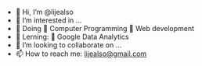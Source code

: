 - 👋 Hi, I’m @lijealso
- 👀 I’m interested in ...
- 🌱 Doing
     🌱 Computer Programming
     🌱 Web development
- 🌱 Lerning:
     🌱 Google Data Analytics
- 💞️ I’m looking to collaborate on ...
- 📫 How to reach me: lijealso@gmail.com

<!---
lijealso/lijealso is a ✨ special ✨ repository because its `README.md` (this file) appears on your GitHub profile.
You can click the Preview link to take a look at your changes.
--->
